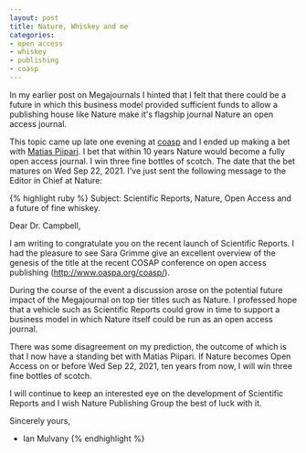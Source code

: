 ```yaml
---
layout: post
title: Nature, Whiskey and me
categories:
- open access
- whiskey
- publishing
- coasp
---
```


In my earlier post on Megajournals I hinted that I felt that there could be a future in which this business model provided sufficient funds to allow a publishing house like Nature make it's flagship journal Nature an open access journal.

This topic came up late one evening at [coasp][coasp] and I ended up making a bet with [Matias Piipari][mz2]. I bet that within 10 years Nature would become a fully open access journal. I win three fine bottles of scotch. The date that the bet matures on Wed Sep 22, 2021. I've just sent the following message to the Editor in Chief at Nature:


{% highlight ruby %}
Subject: Scientific Reports, Nature, Open Access and a future of fine whiskey.

Dear Dr. Campbell,

I am writing to congratulate you on the recent launch of Scientific Reports. I had the pleasure to see Sara Grimme give an excellent overview of the genesis of the title at the recent COSAP conference on open access publishing (http://www.oaspa.org/coasp/).

During the course of the event a discussion arose on the potential future impact of the Megajournal on top tier titles such as Nature. I professed hope that a vehicle such as Scientific Reports could grow in time to support a business model in which Nature itself could be run as an open access journal.

There was some disagreement on my prediction, the outcome of which is that I now have a standing bet with Matias Piipari. If Nature becomes Open Access on or before Wed Sep 22, 2021, ten years from now, I will win three fine bottles of scotch.

I will continue to keep an interested eye on the development of Scientific Reports and I wish Nature Publishing Group the best of luck with it.

Sincerely yours,

- Ian Mulvany
{% endhighlight %} 

[coasp]: http://www.oaspa.org/coasp/
[mz2]: https://twitter.com/#!/mz2
